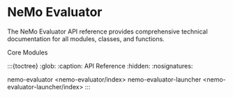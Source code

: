 NeMo Evaluator 
=============

The NeMo Evaluator API reference provides comprehensive technical documentation for all modules, classes, and functions.

Core Modules


:::{toctree}
:glob:
:caption: API Reference
:hidden:
:nosignatures:

nemo-evaluator <nemo-evaluator/index>
nemo-evaluator-launcher <nemo-evaluator-launcher/index>
:::
